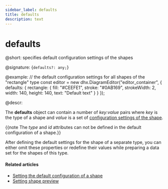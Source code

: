 ```yaml
---
sidebar_label: defaults
title: defaults
description: text
---
```


# defaults

@short: specifies default configuration settings of the shapes

@signature: {`defaults?: any;`}

@example:
// the default configuration settings for all shapes of the "rectangle" type
const editor = new dhx.DiagramEditor("editor_container", {
    defaults: {
        rectangle: {
            fill: "#CEEFE1",
            stroke: "#0AB169",
            strokeWidth: 2,
            width: 140,
            height: 140,
            text: "Default text"
        }
    }
});

@descr:

The **defaults** object can contain a number of *key:value* pairs where *key* is the type of a shape and *value* is a set of [configuration settings of the shape](../../../shapes/configuration_properties/).

{{note The *type* and *id* attributes can not be defined in the default configuration of a shape.}}

After defining the default settings for the shape of a separate type, you can either omit these properties or redefine their values while preparing a data set for the shapes of this type.

#### Related articles

- [Setting the default configuration of a shape](../../../guides/diagram/configuration/#setting-the-default-configuration-of-a-shape)
- [Setting shape preview](../../../guides/diagram_editor/left_panel/#setting-shape-preview)